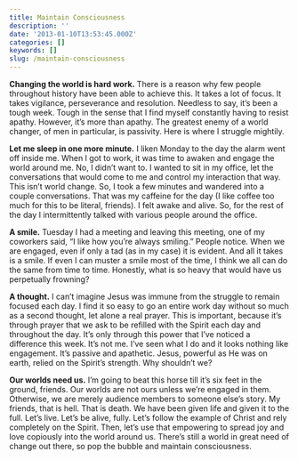 ```yaml
---
title: Maintain Consciousness
description: ''
date: '2013-01-10T13:53:45.000Z'
categories: []
keywords: []
slug: /maintain-consciousness
---
```


**Changing the world is hard work.** There is a reason why few people throughout history have been able to achieve this. It takes a lot of focus. It takes vigilance, perseverance and resolution. Needless to say, it’s been a tough week. Tough in the sense that I find myself constantly having to resist apathy. However, it’s more than apathy. The greatest enemy of a world changer, of men in particular, is passivity. Here is where I struggle mightily.

**Let me sleep in one more minute.** I liken Monday to the day the alarm went off inside me. When I got to work, it was time to awaken and engage the world around me. No, I didn’t want to. I wanted to sit in my office, let the conversations that would come to me and control my interaction that way. This isn’t world change. So, I took a few minutes and wandered into a couple conversations. That was my caffeine for the day (I like coffee too much for this to be literal, friends). I felt awake and alive. So, for the rest of the day I intermittently talked with various people around the office.

**A smile.** Tuesday I had a meeting and leaving this meeting, one of my coworkers said, “I like how you’re always smiling.” People notice. When we are engaged, even if only a tad (as in my case) it is evident. And all it takes is a smile. If even I can muster a smile most of the time, I think we all can do the same from time to time. Honestly, what is so heavy that would have us perpetually frowning?

**A thought.** I can’t imagine Jesus was immune from the struggle to remain focused each day. I find it so easy to go an entire work day without so much as a second thought, let alone a real prayer. This is important, because it’s through prayer that we ask to be refilled with the Spirit each day and throughout the day. It’s only through this power that I’ve noticed a difference this week. It’s not me. I’ve seen what I do and it looks nothing like engagement. It’s passive and apathetic. Jesus, powerful as He was on earth, relied on the Spirit’s strength. Why shouldn’t we?

**Our worlds need us.** I’m going to beat this horse till it’s six feet in the ground, friends. Our worlds are not ours unless we’re engaged in them. Otherwise, we are merely audience members to someone else’s story. My friends, that is hell. That is death. We have been given life and given it to the full. Let’s live. Let’s be alive, fully. Let’s follow the example of Christ and rely completely on the Spirit. Then, let’s use that empowering to spread joy and love copiously into the world around us. There’s still a world in great need of change out there, so pop the bubble and maintain consciousness.